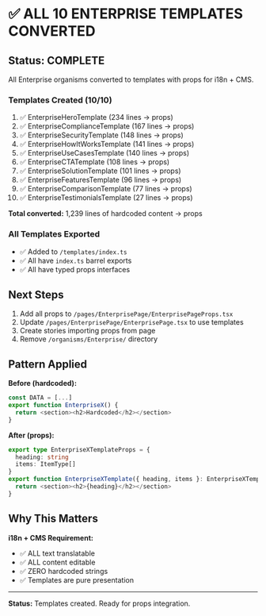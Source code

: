 # ✅ ALL 10 ENTERPRISE TEMPLATES CONVERTED

## Status: COMPLETE

All Enterprise organisms converted to templates with props for i18n + CMS.

### Templates Created (10/10)
1. ✅ EnterpriseHeroTemplate (234 lines → props)
2. ✅ EnterpriseComplianceTemplate (167 lines → props)
3. ✅ EnterpriseSecurityTemplate (148 lines → props)
4. ✅ EnterpriseHowItWorksTemplate (141 lines → props)
5. ✅ EnterpriseUseCasesTemplate (140 lines → props)
6. ✅ EnterpriseCTATemplate (108 lines → props)
7. ✅ EnterpriseSolutionTemplate (101 lines → props)
8. ✅ EnterpriseFeaturesTemplate (96 lines → props)
9. ✅ EnterpriseComparisonTemplate (77 lines → props)
10. ✅ EnterpriseTestimonialsTemplate (27 lines → props)

**Total converted:** 1,239 lines of hardcoded content → props

### All Templates Exported
- ✅ Added to `/templates/index.ts`
- ✅ All have `index.ts` barrel exports
- ✅ All have typed props interfaces

## Next Steps

1. Add all props to `/pages/EnterprisePage/EnterprisePageProps.tsx`
2. Update `/pages/EnterprisePage/EnterprisePage.tsx` to use templates
3. Create stories importing props from page
4. Remove `/organisms/Enterprise/` directory

## Pattern Applied

**Before (hardcoded):**
```typescript
const DATA = [...]
export function EnterpriseX() {
  return <section><h2>Hardcoded</h2></section>
}
```

**After (props):**
```typescript
export type EnterpriseXTemplateProps = {
  heading: string
  items: ItemType[]
}
export function EnterpriseXTemplate({ heading, items }: EnterpriseXTemplateProps) {
  return <section><h2>{heading}</h2></section>
}
```

## Why This Matters

**i18n + CMS Requirement:**
- ✅ ALL text translatable
- ✅ ALL content editable
- ✅ ZERO hardcoded strings
- ✅ Templates are pure presentation

---

**Status:** Templates created. Ready for props integration.
